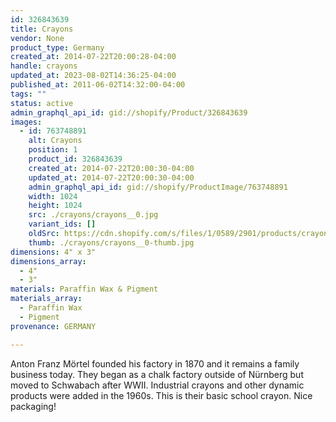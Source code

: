 ```yaml
---
id: 326843639
title: Crayons
vendor: None
product_type: Germany
created_at: 2014-07-22T20:00:28-04:00
handle: crayons
updated_at: 2023-08-02T14:36:25-04:00
published_at: 2011-06-02T14:32:00-04:00
tags: ""
status: active
admin_graphql_api_id: gid://shopify/Product/326843639
images:
  - id: 763748891
    alt: Crayons
    position: 1
    product_id: 326843639
    created_at: 2014-07-22T20:00:30-04:00
    updated_at: 2014-07-22T20:00:30-04:00
    admin_graphql_api_id: gid://shopify/ProductImage/763748891
    width: 1024
    height: 1024
    src: ./crayons/crayons__0.jpg
    variant_ids: []
    oldSrc: https://cdn.shopify.com/s/files/1/0589/2901/products/crayons.jpeg?v=1406073630
    thumb: ./crayons/crayons__0-thumb.jpg
dimensions: 4" x 3"
dimensions_array:
  - 4"
  - 3"
materials: Paraffin Wax & Pigment
materials_array:
  - Paraffin Wax
  - Pigment
provenance: GERMANY

---
```


Anton Franz Mörtel founded his factory in 1870 and it remains a family business today. They began as a chalk factory outside of Nürnberg but moved to Schwabach after WWII. Industrial crayons and other dynamic products were added in the 1960s. This is their basic school crayon. Nice packaging!